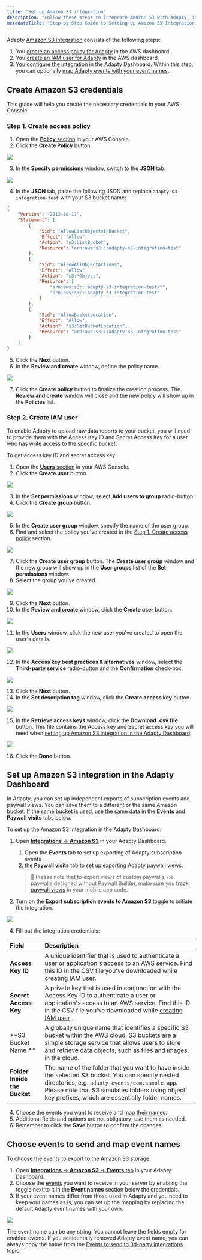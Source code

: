 ```yaml
---
title: "Set up Amazon S3 integration"
description: "Follow these steps to integrate Amazon S3 with Adapty, including creating an access policy and IAM user in the AWS dashboard, and configuring the integration in the Adapty Dashboard for exporting events and paywall view"
metadataTitle: "Step-by-Step Guide to Setting Up Amazon S3 Integration with Adapty"
---
```


Adapty [Amazon S3 integration](s3-exports) consists of the following steps:

1. You [create an access policy for Adapty](set-up-amazon-s3#step-1-create-access-policy) in the AWS dashboard.
2. You [create an IAM user for Adapty](set-up-amazon-s3#step-2-create-iam-user) in the AWS dashboard.
3. [You configure the integration](set-up-amazon-s3#set-up-amazon-s3-integration-in-the-adapty-dashboard) in the Adapty Dashboard. Within this step, you can optionally [map Adapty events with your event names](set-up-amazon-s3#choose-events-to-send-and-map-event-names).

## Create Amazon S3 credentials

This guide will help you create the necessary credentials in your AWS Console.

### Step 1\. Create access policy

1. Open the [**Policy** section](https://console.aws.amazon.com/iamv2/home?region=us-east-1#/policies) in your AWS Console.
2. Click the **Create Policy** button.


<div style={{ textAlign: 'center' }}>
  <img 
    src="https://files.readme.io/d8d42bb-s3_policies.png" 
    style={{ width: '700px', border: '1px solid grey' }}
  />
</div>





3. In the **Specify permissions** window, switch to the **JSON** tab.


<div style={{ textAlign: 'center' }}>
  <img 
    src="https://files.readme.io/15ba00d-s3_specify_permissions.png" 
    style={{ width: '700px', border: '1px solid grey' }}
  />
</div>





4. In the **JSON** tab, paste the following JSON and replace `adapty-s3-integration-test` with your S3 bucket name: 

```json
{
    "Version": "2012-10-17",
    "Statement": [
        {
            "Sid": "AllowListObjectsInBucket",
            "Effect": "Allow",
            "Action": "s3:ListBucket",
            "Resource": "arn:aws:s3:::adapty-s3-integration-test"
        },
        {
            "Sid": "AllowAllObjectActions",
            "Effect": "Allow",
            "Action": "s3:*Object",
            "Resource": [
                "arn:aws:s3:::adapty-s3-integration-test/*",
                "arn:aws:s3:::adapty-s3-integration-test"
            ]
        },
        {
            "Sid": "AllowBucketLocation",
            "Effect": "Allow",
            "Action": "s3:GetBucketLocation",
            "Resource": "arn:aws:s3:::adapty-s3-integration-test"
        }
    ]
}
```

5. Click the **Next** button.
6. In the **Review and create** window, define the policy name.


<div style={{ textAlign: 'center' }}>
  <img 
    src="https://files.readme.io/2ebaf70-s3_review_and_create_policy.png" 
    style={{ width: '700px', border: '1px solid grey' }}
  />
</div>





7. Click the **Create policy** button to finalize the creation process. The **Review and create** window will close and the new policy will show up in the **Policies** list.

### Step 2\. Create IAM user

To enable Adapty to upload raw data reports to your bucket, you will need to provide them with the Access Key ID and Secret Access Key for a user who has write access to the specific bucket. 

To get access key ID and secret access key: 

1. Open the [**Users** section](https://console.aws.amazon.com/iamv2/home#/users) in your AWS Console.
2. Click the **Create user** button.


<div style={{ textAlign: 'center' }}>
  <img 
    src="https://files.readme.io/6bd091d-s3_users.png" 
    style={{ width: '700px', border: '1px solid grey' }}
  />
</div>





3. In the **Set permissions** window, select **Add users to group** radio-button.
4. Click the **Create group** button.


<div style={{ textAlign: 'center' }}>
  <img 
    src="https://files.readme.io/45a9ebc-s3_set_permissions.png" 
    style={{ width: '700px', border: '1px solid grey' }}
  />
</div>





5. In the **Create user group** window, specify the name of the user group.
6. Find and select the policy you've created in the [Step 1. Create access policy](set-up-amazon-s3#step-1-create-access-policy) section.


<div style={{ textAlign: 'center' }}>
  <img 
    src="https://files.readme.io/ea4e51f-s3_create_user_group.png" 
    style={{ width: '700px', border: '1px solid grey' }}
  />
</div>





7. Click the **Create user group** button. The **Create user group** window and the new group will show up in the **User groups** list of the **Set permissions** window.
8. Select the group you've created.


<div style={{ textAlign: 'center' }}>
  <img 
    src="https://files.readme.io/e4dac19-s3_set_permissions_choose_group.png" 
    style={{ width: '700px', border: '1px solid grey' }}
  />
</div>





9. Click the **Next** button.
10. In the **Review and create** window, click the **Create user** button.


<div style={{ textAlign: 'center' }}>
  <img 
    src="https://files.readme.io/9975a47-s3_review_new_user.png" 
    style={{ width: '700px', border: '1px solid grey' }}
  />
</div>





11. In the **Users** window, click the new user you've created to open the user's details.


<div style={{ textAlign: 'center' }}>
  <img 
    src="https://files.readme.io/e774c5a-s3_users_open_user_details.png" 
    style={{ width: '700px', border: '1px solid grey' }}
  />
</div>





12. In the **Access key best practices & alternatives** window, select the **Third-party service** radio-button and the **Confirmation** check-box.


<div style={{ textAlign: 'center' }}>
  <img 
    src="https://files.readme.io/2c717b7-s3_access_key_best_practices.png" 
    style={{ width: '700px', border: '1px solid grey' }}
  />
</div>





13. Click the **Next** button.
14. In the **Set description tag** window, click the **Create access key** button.


<div style={{ textAlign: 'center' }}>
  <img 
    src="https://files.readme.io/44d1b47-s3_set_description_tag.png" 
    style={{ width: '700px', border: '1px solid grey' }}
  />
</div>





15. In the **Retrieve access keys** window, click the **Download .csv file** button. This file contains the Access key and Secret access key you will need when [setting up Amazon S3 integration in the Adapty Dashboard](set-up-amazon-s3#set-up-amazon-s3-integration-in-the-adapty-dashboard).


<div style={{ textAlign: 'center' }}>
  <img 
    src="https://files.readme.io/e65fe45-s3_retrieve_access_keys.png" 
    style={{ width: '700px', border: '1px solid grey' }}
  />
</div>





16. Click the **Done** button.

## Set up Amazon S3 integration in the Adapty Dashboard

In Adapty, you can set up independent exports of subscription events and paywall views. You can save them to a different or the same Amazon bucket. If the same bucket is used, use the same data in the **Events** and **Paywall visits** tabs below.

To set up the Amazon S3 integration in the Adapty Dashboard:

1. Open [**Integrations** -> **Amazon S3**](https://app.adapty.io/integrations/s3) in your Adapty Dashboard. 

   1. Open the **Events** tab  to set up exporting of Adapty subscription events 
   2. the **Paywall visits** tab to set up exporting Adapty paywall views.

   > 📘 Please note that to export views of custom paywalls, i.e. paywalls designed without Paywall Builder, make sure you [track paywall views](present-remote-config-paywalls#track-paywall-view-events) in your mobile app code.



3. Turn on the **Export subscription events to Amazon S3** toggle to initiate the integration.

   
<div style={{ textAlign: 'center' }}>
  <img 
    src="https://files.readme.io/133f9f5-s3_adapty_fields.png" 
    style={{ width: '700px', border: '1px solid grey' }}
  />
</div>



4. Fill out the integration credentials:

| Field                        | Description                                                                                                                                                                                                                                                |
| :--------------------------- | :--------------------------------------------------------------------------------------------------------------------------------------------------------------------------------------------------------------------------------------------------------- |
| **Access Key ID**            | A unique identifier that is used to authenticate a user or application's access to an AWS service.  Find this ID in the CSV file you've downloaded while [creating IAM user](set-up-amazon-s3#step-2-create-iam-user).                                 |
| **Secret Access Key**        | A private key that is used in conjunction with the Access Key ID to authenticate a user or application's access to an AWS service. Find this ID in the CSV file you've downloaded while [creating IAM user](set-up-amazon-s3#step-2-create-iam-user) . |
| **S3 Bucket Name **          | A globally unique name that identifies a specific S3 bucket within the AWS cloud. S3 buckets are a simple storage service that allows users to store and retrieve data objects, such as files and images, in the cloud.                                    |
| **Folder Inside the Bucket** | The name of the folder that you want to have inside the selected S3 bucket. You can specify nested directories, e.g. `adapty-events/com.sample-app`. Please note that S3 simulates folders using object key prefixes, which are essentially folder names.  |

4. Choose the events you want to receive and [map their names](set-up-amazon-s3#choose-events-to-send-and-map-event-names).
5. Additional fields and options are not obligatory; use them as needed. 
6. Remember to click the **Save** button to confirm the changes.

## Choose events to send and map event names

To choose the events to export to the Amazon S3 storage:

1. Open [**Integrations** -> **Amazon S3** -> **Events** tab](https://app.adapty.io/integrations/s3) in your Adapty Dashboard.
2. Choose the [events](events) you want to receive in your server by enabling the toggle next to it in the **Event names** section below the credentials. 
3. If your event names differ from those used in Adapty and you need to keep your names as is, you can set up the mapping by replacing the default Adapty event names with your own.


<div style={{ textAlign: 'center' }}>
  <img 
    src="https://files.readme.io/fd5ccb9-CleanShot_2023-08-17_at_14.49.282x.png" 
    style={{ width: '700px', border: '1px solid grey' }}
  />
</div>





The event name can be any string. You cannot leave the fields empty for enabled events. If you accidentally removed Adapty event name, you can always copy the name from the [Events to send to 3d-party integrations](events) topic.